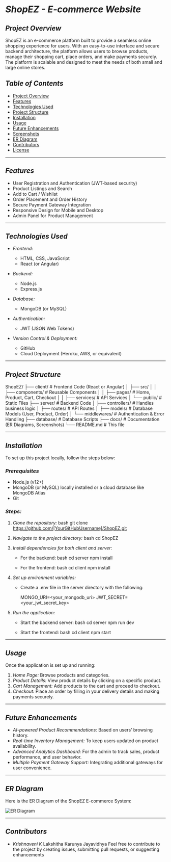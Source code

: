 # *ShopEZ - E-commerce Website*

## *Project Overview*
ShopEZ is an e-commerce platform built to provide a seamless online shopping experience for users. With an easy-to-use interface and secure backend architecture, the platform allows users to browse products, manage their shopping cart, place orders, and make payments securely. The platform is scalable and designed to meet the needs of both small and large online stores.

## *Table of Contents*
- [Project Overview](#project-overview)
- [Features](#features)
- [Technologies Used](#technologies-used)
- [Project Structure](#project-structure)
- [Installation](#installation)
- [Usage](#usage)
- [Future Enhancements](#future-enhancements)
- [Screenshots](#screenshots)
- [ER Diagram](#er-diagram)
- [Contributors](#contributors)
- [License](#license)

---

## *Features*
- User Registration and Authentication (JWT-based security)
- Product Listings and Search
- Add to Cart / Wishlist
- Order Placement and Order History
- Secure Payment Gateway Integration
- Responsive Design for Mobile and Desktop
- Admin Panel for Product Management

---

## *Technologies Used*
- *Frontend:*  
  - HTML, CSS, JavaScript
  - React (or Angular)
  
- *Backend:*  
  - Node.js
  - Express.js

- *Database:*  
  - MongoDB (or MySQL)

- *Authentication:*  
  - JWT (JSON Web Tokens)

- *Version Control & Deployment:*  
  - GitHub
  - Cloud Deployment (Heroku, AWS, or equivalent)

---

## *Project Structure*

ShopEZ/
├── client/               # Frontend Code (React or Angular)
│   ├── src/
│   │   ├── components/    # Reusable Components
│   │   ├── pages/         # Home, Product, Cart, Checkout
│   │   ├── services/      # API Services
│   └── public/            # Static Files
├── server/               # Backend Code
│   ├── controllers/      # Handles business logic
│   ├── routes/           # API Routes
│   ├── models/           # Database Models (User, Product, Order)
│   └── middlewares/      # Authentication & Error Handling
├── database/             # Database Scripts
├── docs/                 # Documentation (ER Diagrams, Screenshots)
└── README.md             # This file


---

## *Installation*
To set up this project locally, follow the steps below:

### *Prerequisites*
- Node.js (v12+)
- MongoDB (or MySQL) locally installed or a cloud database like MongoDB Atlas
- Git

### *Steps:*
1. *Clone the repository:*
   bash
   git clone https://github.com/[YourGitHubUsername]/ShopEZ.git
   
2. *Navigate to the project directory:*
   bash
   cd ShopEZ
   
3. *Install dependencies for both client and server:*
   - For the backend:
     bash
     cd server
     npm install
     
   - For the frontend:
     bash
     cd client
     npm install
     

4. *Set up environment variables:*
   - Create a .env file in the server directory with the following:
     
     MONGO_URI=<your_mongodb_uri>
     JWT_SECRET=<your_jwt_secret_key>
     
   
5. *Run the application:*
   - Start the backend server:
     bash
     cd server
     npm run dev
     
   - Start the frontend:
     bash
     cd client
     npm start
     

---

## *Usage*
Once the application is set up and running:

1. *Home Page:* Browse products and categories.
2. *Product Details:* View product details by clicking on a specific product.
3. *Cart Management:* Add products to the cart and proceed to checkout.
4. *Checkout:* Place an order by filling in your delivery details and making payments securely.

---

## *Future Enhancements*
- *AI-powered Product Recommendations:* Based on users’ browsing history.
- *Real-time Inventory Management:* To keep users updated on product availability.
- *Advanced Analytics Dashboard:* For the admin to track sales, product performance, and user behavior.
- *Multiple Payment Gateway Support:* Integrating additional gateways for user convenience.
---

## *ER Diagram*
Here is the ER Diagram of the ShopEZ E-commerce System:

![ER Diagram](docs/ER-diagram.png)

---

## *Contributors*
- *Krishnaveni K* 
Lakshitha
Karunya
Jayavidhya
Feel free to contribute to the project by creating issues, submitting pull requests, or suggesting enhancements
